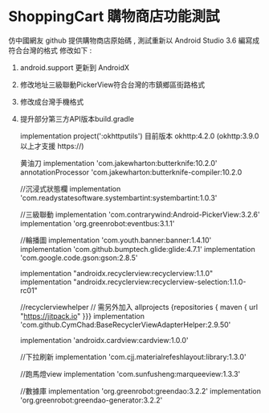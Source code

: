 # ShoppingCart  購物商店功能測試
仿中國網友 github 提供購物商店原始碼 , 測試重新以 Android Studio 3.6 編寫成符合台灣的格式
修改如下 :
1. android.support 更新到 AndroidX
2. 修改地址三級聯動PickerView符合台灣的市鎮鄉區街路格式
3. 修改成台灣手機格式
4. 提升部分第三方API版本build.gradle
   
   implementation project(':okhttputils') 目前版本 okhttp:4.2.0 (okhttp:3.9.0 以上才支援 https://)
   
   黄油刀 
   implementation 'com.jakewharton:butterknife:10.2.0' 
   annotationProcessor 'com.jakewharton:butterknife-compiler:10.2.0 

    //沉浸式狀態欄 
    implementation 'com.readystatesoftware.systembartint:systembartint:1.0.3' 

    //三級聯動
    implementation 'com.contrarywind:Android-PickerView:3.2.6'
    implementation 'org.greenrobot:eventbus:3.1.1'

    //輪播圖
    implementation 'com.youth.banner:banner:1.4.10'
    implementation 'com.github.bumptech.glide:glide:4.7.1'
    implementation 'com.google.code.gson:gson:2.8.5'

    implementation "androidx.recyclerview:recyclerview:1.1.0"
    implementation "androidx.recyclerview:recyclerview-selection:1.1.0-rc01"

    //recyclerviewhelper
    // 需另外加入 allprojects {repositories { maven { url "https://jitpack.io" }}}
    implementation 'com.github.CymChad:BaseRecyclerViewAdapterHelper:2.9.50'

    implementation 'androidx.cardview:cardview:1.0.0'

    //下拉刷新
    implementation 'com.cjj.materialrefeshlayout:library:1.3.0'

    //跑馬燈view
    implementation 'com.sunfusheng:marqueeview:1.3.3'

    //數據庫
    implementation 'org.greenrobot:greendao:3.2.2'
    implementation 'org.greenrobot:greendao-generator:3.2.2'
